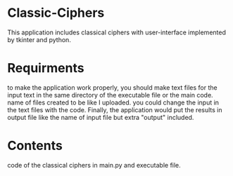 # Classic-Ciphers

This application includes classical ciphers with user-interface implemented by tkinter and python.

# Requirments

to make the application work properly, you should make text files for the input text in the same directory of the executable file or the main code.
name of files created to be like I uploaded.
you could change the input in the text files with the code.
Finally, the application would put the results in output file like the name of input file but extra "output" included.

# Contents

code of the classical ciphers in main.py and executable file.
